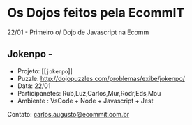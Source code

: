 # Os Dojos feitos pela EcommIT

22/01 - Primeiro o/ Dojo de Javascript na Ecomm

## Jokenpo - 
- Projeto: [[`jokenpo`]]
- Puzzle: http://dojopuzzles.com/problemas/exibe/jokenpo/
- Data: 22/01
- Participanetes: Rub,Luz,Carlos,Mur,Rodr,Eds,Mou
- Ambiente : VsCode + Node + Javascript + Jest

Contato: carlos.augusto@ecommit.com.br
